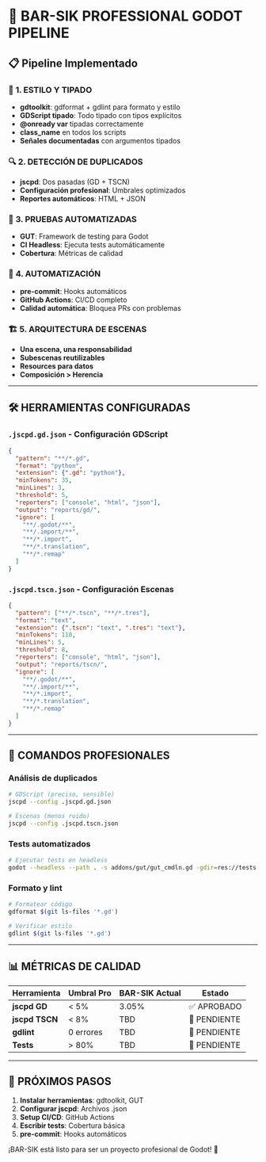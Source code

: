 # 🚀 BAR-SIK PROFESSIONAL GODOT PIPELINE

## 📋 Pipeline Implementado

### 🎨 **1. ESTILO Y TIPADO**
- **gdtoolkit**: gdformat + gdlint para formato y estilo
- **GDScript tipado**: Todo tipado con tipos explícitos
- **@onready var** tipadas correctamente
- **class_name** en todos los scripts
- **Señales documentadas** con argumentos tipados

### 🔍 **2. DETECCIÓN DE DUPLICADOS**
- **jscpd**: Dos pasadas (GD + TSCN)
- **Configuración profesional**: Umbrales optimizados
- **Reportes automáticos**: HTML + JSON

### 🧪 **3. PRUEBAS AUTOMATIZADAS**
- **GUT**: Framework de testing para Godot
- **CI Headless**: Ejecuta tests automáticamente
- **Cobertura**: Métricas de calidad

### 🤖 **4. AUTOMATIZACIÓN**
- **pre-commit**: Hooks automáticos
- **GitHub Actions**: CI/CD completo
- **Calidad automática**: Bloquea PRs con problemas

### 🏗️ **5. ARQUITECTURA DE ESCENAS**
- **Una escena, una responsabilidad**
- **Subescenas reutilizables**
- **Resources para datos**
- **Composición > Herencia**

---

## 🛠️ **HERRAMIENTAS CONFIGURADAS**

### `.jscpd.gd.json` - Configuración GDScript
```json
{
  "pattern": "**/*.gd",
  "format": "python",
  "extension": {".gd": "python"},
  "minTokens": 35,
  "minLines": 3,
  "threshold": 5,
  "reporters": ["console", "html", "json"],
  "output": "reports/gd/",
  "ignore": [
    "**/.godot/**",
    "**/.import/**",
    "**/*.import",
    "**/*.translation",
    "**/*.remap"
  ]
}
```

### `.jscpd.tscn.json` - Configuración Escenas
```json
{
  "pattern": ["**/*.tscn", "**/*.tres"],
  "format": "text",
  "extension": {".tscn": "text", ".tres": "text"},
  "minTokens": 110,
  "minLines": 5,
  "threshold": 8,
  "reporters": ["console", "html", "json"],
  "output": "reports/tscn/",
  "ignore": [
    "**/.godot/**",
    "**/.import/**",
    "**/*.import",
    "**/*.translation",
    "**/*.remap"
  ]
}
```

---

## 🎯 **COMANDOS PROFESIONALES**

### Análisis de duplicados
```bash
# GDScript (preciso, sensible)
jscpd --config .jscpd.gd.json

# Escenas (menos ruido)
jscpd --config .jscpd.tscn.json
```

### Tests automatizados
```bash
# Ejecutar tests en headless
godot --headless --path . -s addons/gut/gut_cmdln.gd -gdir=res://tests -gexit
```

### Formato y lint
```bash
# Formatear código
gdformat $(git ls-files '*.gd')

# Verificar estilo
gdlint $(git ls-files '*.gd')
```

---

## 📊 **MÉTRICAS DE CALIDAD**

| Herramienta | Umbral Pro | BAR-SIK Actual | Estado |
|-------------|------------|----------------|--------|
| **jscpd GD** | < 5% | 3.05% | ✅ APROBADO |
| **jscpd TSCN** | < 8% | TBD | 🔄 PENDIENTE |
| **gdlint** | 0 errores | TBD | 🔄 PENDIENTE |
| **Tests** | > 80% | TBD | 🔄 PENDIENTE |

---

## 🚀 **PRÓXIMOS PASOS**

1. **Instalar herramientas**: gdtoolkit, GUT
2. **Configurar jscpd**: Archivos .json
3. **Setup CI/CD**: GitHub Actions
4. **Escribir tests**: Cobertura básica
5. **pre-commit**: Hooks automáticos

¡BAR-SIK está listo para ser un proyecto profesional de Godot! 🎯
